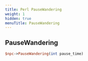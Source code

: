 ```yaml
---
title: Perl PauseWandering
weight: 1
hidden: true
menuTitle: PauseWandering
---
```

## PauseWandering
```perl
$npc->PauseWandering(int pause_time)
```